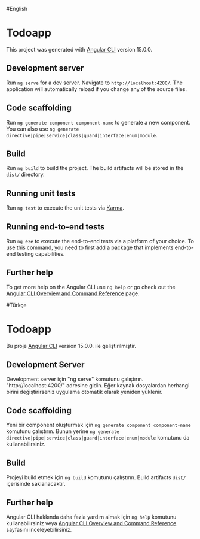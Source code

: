 #English
# Todoapp

This project was generated with [Angular CLI](https://github.com/angular/angular-cli) version 15.0.0.

## Development server

Run `ng serve` for a dev server. Navigate to `http://localhost:4200/`. The application will automatically reload if you change any of the source files.

## Code scaffolding

Run `ng generate component component-name` to generate a new component. You can also use `ng generate directive|pipe|service|class|guard|interface|enum|module`.

## Build

Run `ng build` to build the project. The build artifacts will be stored in the `dist/` directory.

## Running unit tests

Run `ng test` to execute the unit tests via [Karma](https://karma-runner.github.io).

## Running end-to-end tests

Run `ng e2e` to execute the end-to-end tests via a platform of your choice. To use this command, you need to first add a package that implements end-to-end testing capabilities.

## Further help

To get more help on the Angular CLI use `ng help` or go check out the [Angular CLI Overview and Command Reference](https://angular.io/cli) page.

#Türkçe
# Todoapp

Bu proje [Angular CLI](https://github.com/angular/angular-cli) version 15.0.0. ile geliştirilmiştir.

## Development Server

Development server için "ng serve" komutunu çalıştırın. "http://localhost:4200/" adresine gidin. Eğer kaynak dosyalardan herhangi birini değiştirirseniz uygulama otomatik olarak yeniden yüklenir.

## Code scaffolding

Yeni bir component oluşturmak için `ng generate component component-name` komutunu çalıştırın. Bunun yerine `ng generate directive|pipe|service|class|guard|interface|enum|module` komutunu da kullanabilirsiniz.

## Build

Projeyi build etmek için `ng build` komutunu çalıştırın. Build artifacts `dist/` içerisinde saklanacaktır.

## Further help

Angular CLI hakkında daha fazla yardım almak için `ng help` komutunu kullanabilirsiniz veya [Angular CLI Overview and Command Reference](https://angular.io/cli) sayfasını inceleyebilirsiniz.

